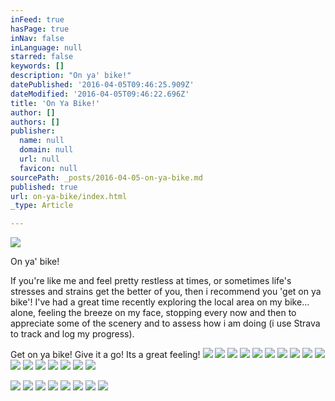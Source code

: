 ```yaml
---
inFeed: true
hasPage: true
inNav: false
inLanguage: null
starred: false
keywords: []
description: "On ya' bike!"
datePublished: '2016-04-05T09:46:25.909Z'
dateModified: '2016-04-05T09:46:22.696Z'
title: 'On Ya Bike!'
author: []
authors: []
publisher:
  name: null
  domain: null
  url: null
  favicon: null
sourcePath: _posts/2016-04-05-on-ya-bike.md
published: true
url: on-ya-bike/index.html
_type: Article

---
```

![](https://the-grid-user-content.s3-us-west-2.amazonaws.com/bf40cd4c-f36a-49c9-b6bf-8131c5c0fbc8.jpg)

On ya' bike!

If you're like me and feel pretty restless at times, or sometimes life's stresses and strains get the better of you, then i recommend you 'get on ya bike'! I've had a great time recently exploring the local area on my bike... alone, feeling the breeze on my face, stopping every now and then to appreciate some of the scenery and to assess how i am doing (i use Strava to track and log my progress).

Get on ya bike! Give it a go! Its a great feeling!
![](https://the-grid-user-content.s3-us-west-2.amazonaws.com/52c16675-4392-4e26-ae52-2f3845a1395c.jpg)
![](https://the-grid-user-content.s3-us-west-2.amazonaws.com/e923bf6d-aac9-4c3c-9a2c-210b7e15fe0b.jpg)
![](https://the-grid-user-content.s3-us-west-2.amazonaws.com/efafaa24-52b3-4a2f-868e-7fb1e72e702c.jpg)
![](https://the-grid-user-content.s3-us-west-2.amazonaws.com/d44d9c31-0a05-4888-80a6-744a6186b44d.jpg)
![](https://the-grid-user-content.s3-us-west-2.amazonaws.com/8e2582cf-6969-4524-9acb-041c390c898f.jpg)
![](https://the-grid-user-content.s3-us-west-2.amazonaws.com/39eecd17-9a5d-45a3-b208-20ae9cfaac3f.jpg)
![](https://the-grid-user-content.s3-us-west-2.amazonaws.com/2933ec61-9028-43a3-9be3-a608dfe71b32.jpg)
![](https://the-grid-user-content.s3-us-west-2.amazonaws.com/71066e6d-647e-4042-8c91-45b1591c99c4.jpg)
![](https://the-grid-user-content.s3-us-west-2.amazonaws.com/7cb38de3-58a9-4765-a2f7-4a3a0cbfe332.jpg)
![](https://the-grid-user-content.s3-us-west-2.amazonaws.com/137ea00b-21d3-4ef7-8f00-31d16e355fad.jpg)
![](https://the-grid-user-content.s3-us-west-2.amazonaws.com/5b7be579-8d68-4e03-9284-816cbe7b6857.jpg)
![](https://the-grid-user-content.s3-us-west-2.amazonaws.com/0e75bd0f-d164-4da2-ac87-8376bb8ef71e.jpg)
![](https://the-grid-user-content.s3-us-west-2.amazonaws.com/3351b624-20da-4735-8c6e-7d7dbc8ea099.jpg)
![](https://the-grid-user-content.s3-us-west-2.amazonaws.com/50ddb6eb-e94b-4b65-834b-aa2e42e100f1.jpg)
![](https://the-grid-user-content.s3-us-west-2.amazonaws.com/e2e76544-90be-4da1-90cf-684709bd696b.jpg)
![](https://the-grid-user-content.s3-us-west-2.amazonaws.com/af1e47a9-b954-4dcc-a515-5a17821239cc.jpg)
![](https://the-grid-user-content.s3-us-west-2.amazonaws.com/c5db69a0-726b-4bf0-a191-ed29dac906db.jpg)

  
  
  
  
  
  
  
![](https://the-grid-user-content.s3-us-west-2.amazonaws.com/7139ab5b-26fc-4c08-9624-68888350824b.jpg)
![](https://the-grid-user-content.s3-us-west-2.amazonaws.com/a5c2bf7e-34cd-4396-985d-10f8b674f978.jpg)
![](https://the-grid-user-content.s3-us-west-2.amazonaws.com/f0405218-7521-4d62-b412-5f5afce91c1d.jpg)
![](https://the-grid-user-content.s3-us-west-2.amazonaws.com/e4a9dbf2-2468-431c-a422-3ea00b106a0d.jpg)
![](https://the-grid-user-content.s3-us-west-2.amazonaws.com/fab8b2da-a618-4bc0-b55c-3f82386818e1.jpg)
![](https://the-grid-user-content.s3-us-west-2.amazonaws.com/206b69c5-c5a7-4ec7-9593-f20be687c2d2.jpg)
![](https://the-grid-user-content.s3-us-west-2.amazonaws.com/7ade4cdb-97f9-46c3-adbb-4d6dc129c5b4.jpg)
![](https://the-grid-user-content.s3-us-west-2.amazonaws.com/66a899dc-9a9d-4bf8-8a7e-f2eac902e084.jpg)
